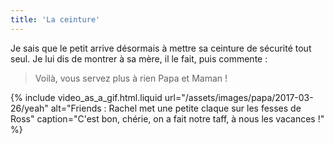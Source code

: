 ```yaml
---
title: 'La ceinture'
---
```


Je sais que le petit arrive désormais à mettre sa ceinture de sécurité tout seul. Je lui dis de montrer à sa mère, il le fait, puis commente :

> Voilà, vous servez plus à rien Papa et Maman !

{% include video_as_a_gif.html.liquid
url="/assets/images/papa/2017-03-26/yeah"
alt="Friends : Rachel met une petite claque sur les fesses de Ross"
caption="C'est bon, chérie, on a fait notre taff, à nous les vacances !"
%}
